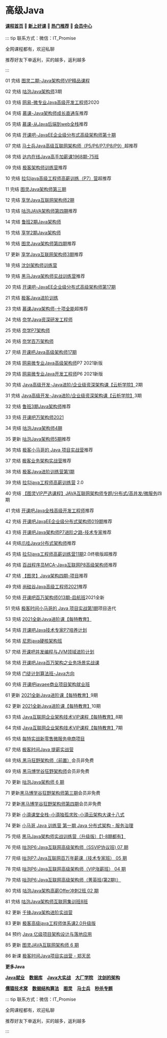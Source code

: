# 高级Java

#### [**课程首页**](../../README.md) 💖 [**新上好课**](./xshk.md) 💖 [**热门推荐**](./rmtj.md) 💖 [**会员中心**](./vip.md)

::: tip
联系方式：微信：IT_Promise

全网课程都有，欢迎私聊

推荐好友下单返利，买的越多，返利越多

:::

01 完结 [图灵二期-Java架构师VIP精品课程](https://ke.qq.com/course/231516)

02 完结 [咕泡Java架构师](https://ke.qq.com/course/188630)3期

03 完结 [网易-微专业Java高级开发工程师](https://mooc.study.163.com/smartSpec/detail/1001485004.htm)2020

04 完结 [慕课-Java架构师成长直通车](https://class.imooc.com/sale/javaarchitect)推荐

05 完结 [慕课-从Java后端到web全栈](https://class.imooc.com/sale/javafullstack)推荐

06 完结 [开课吧-JavaEE企业级分布式高级架构师第十期](https://www.kaikeba.com/vipcourse/java)

07 完结 [马士兵Java高级互联网架构师（P5/P6/P7/P8/P9）](https://ke.qq.com/course/398381)超推荐

08 完结 [达内在线Java高手加薪课1968期-75班](http://www.tmooc.cn/course/300394.shtml)

09 完结 [极客架构师训练营](https://u.geekbang.org/subject/arch/1000388)推荐

10 完结 [拉勾java高级工程师高薪训练（P7）营](https://kaiwu.lagou.com/java_architect.html)超推荐

11 完结 [图灵Java架构师第三期](https://ke.qq.com/course/231516)

12 完结 [享学Java互联网架构师2期](https://ke.qq.com/course/287404)

13 完结 [咕泡JAVA架构师第四期](https://ke.qq.com/course/188630)推荐

14 完结 [鲁班2期Java架构师](https://ke.qq.com/course/323635#term_id=100499562)

15 完结 [享学2期Java架构师](https://ke.qq.com/course/287404)

16 完结 [图灵Java架构师第四期](https://ke.qq.com/course/231516)推荐

17 更新 [享学Java互联网架构师3期](https://ke.qq.com/course/287404)推荐

18 完结 [沈剑架构师训练营](https://www.jiagoushi.tech/detail/term_5ee4b1511ac29_g5N7NL/25)

19 完结 [黑马Java架构师实战训练营](https://www.boxuegu.com/course/comment-3224.html)推荐

20 完结 [开课吧-JavaEE企业级分布式高级架构师第17期](https://www.kaikeba.com/vipcourse/java)

21 完结 [极客Java进阶训练](https://u.geekbang.org/subject/java/1000579)

23 完结 [慕课Java架构师-十项全能](https://class.imooc.com/sale/javaalmighty)超推荐

24 完结 [奈学Java资深研发工程师](https://www.naixuejiaoyu.com/nap.html)

25 完结 [奈学P7架构师](https://www.naixuejiaoyu.com/nae.html)

26 完结 [奈学百万架构师](https://www.naixuejiaoyu.com/nam.html)

27 完结 [开课吧Java高级架构师17期](https://www.kaikeba.com/vipcourse/java)

28 完结 [网易微专业Java高级架构师](https://mooc.study.163.com/smartSpec/detail/1202858603.htm)P7 2021新版

29 完结 [网易微专业Java开发工程师](https://mooc.study.163.com/smartSpec/detail/1202867602.htm)P6 2021新版

30 完结 [Java高级开发-Java进阶/企业级资深架构课【云析学院】](https://ke.qq.com/course/295309)2期

31 完结 [Java高级开发-Java进阶/企业级资深架构课【云析学院】](https://ke.qq.com/course/295309)3期

32 完结 [鲁班3期Java架构师](https://ke.qq.com/course/323635)推荐

33 完结 [开课吧万架构师2021](https://www.kaikeba.com/course/vip/149)

34 完结 [咕泡Java架构师4期](https://ke.qq.com/course/188630)

35 更新 [咕泡Java架构师5期](https://ke.qq.com/course/188630)推荐

36 完结 [极客小马哥的 Java 项目实战营](https://u.geekbang.org/subject/java2nd/1000675)推荐

37 完结 [极客业务架构实战营](https://u.geekbang.org/subject/arch2nd)推荐

38 完结 [极客Java进阶训练营第1期](https://u.geekbang.org/subject/java/1000579)

39 完结 [拉勾java工程师高薪训练营](https://kaiwu.lagou.com/java_architect.html) 2.0

40 完结 [【图灵VIP严选课程】JAVA互联网架构师专题/分布式/高并发/微服务](https://ke.qq.com/course/231516)四期

41 完结 [开课吧Java全栈高级开发工程师](https://www.kaikeba.com/course/vip/222)推荐

42 完结 [开课吧JavaEE企业级分布式架构师019期](https://www.kaikeba.com/vipcourse/java)推荐

43 完结 [开课吧Java架构师P7进阶之路-技术专家](https://www.kaikeba.com/course/vip/220)推荐

44 完结[爪哇Java分布式架构师](http://www.zhaowaedu.com/#/page3_2)推荐

45 完结 [拉勾java工程师高薪训练营11期](https://kaiwu.lagou.com/java_architect.html)2.0终极版超推荐

46 完结 [百战程序员MCA-Java互联网P8高级架构师](http://www.itbaizhan.cn/course/javajg)推荐

47 完结 [【图灵】Java架构四期-项目](https://ke.qq.com/course/231516)推荐

49 完结 [尚硅谷Java高级工程师2021](http://www.atguigu.com/kecheng.shtml)推荐

50 完结 [开课吧百万架构师013期-启航班](https://www.kaikeba.com/course/vip/149)2021全新

51 完结 [极客时间小马哥的 Java 项目实战第1期](https://u.geekbang.org/subject/java2nd/1000675)项目迭代

53 完结 [2021全新Java进阶课【每特教育】](https://ke.qq.com/course/3451972)

54 完结 [开课吧Java技术专家P7培养计划](https://www.kaikeba.com/course/vip/598)

56 完结 [尼恩java硬核架构班](http://invalid.uri/)

57 完结 [开课吧并发编程与JVM领域进阶计划](https://www.kaikeba.com/course/vip/188)

58 完结 [开课吧Java百万架构之业务场景实战课](https://www.kaikeba.com/course/vip/189)

59 完结 [门徒计划算法班-Java方向](https://www.kaikeba.com/course/vip/700)

60 完结 [开课吧javaee商业项目架构就业班](https://www.kaikeba.com/course/vip/297)

61 更新 [2021全新Java进阶课【每特教育】](https://ke.qq.com/course/3451972)9期

62 更新 [2021全新Java进阶课【每特教育】](https://ke.qq.com/course/3451972)10期

63 完结 [Java互联网企业架构技术VIP课程【每特教育】](https://ke.qq.com/course/291872)8期

64 完结 [Java互联网企业架构技术VIP课程【每特教育】](https://ke.qq.com/course/291872)7期

65 完结 [每特实战新零售微服务电商项目](https://ke.qq.com/course/291872)

67 完结 [极客时间Java 提薪实战营](https://u.geekbang.org/subject/java3rd)

68 完结[ 黑马狂野架构师（前置）](https://www.boxuegu.com/course/detail-3275.html)会员非免费

69 完结 [黑马博学谷狂野架构师](https://www.boxuegu.com/subject/architect-01.html)会员非免费

70 更新 [咕泡Java架构师 6 期](https://ke.qq.com/course/188630)

71 更新[黑马博学谷狂野架构师第三期](https://www.boxuegu.com/subject/architect-01.html)会员非免费

72 更新[黑马博学谷狂野架构师第四期](https://www.boxuegu.com/subject/architect-01.html)会员非免费

73 更新 [小滴课堂全栈-小滴独孤求败-小滴云架构大课十八式](https://xdclass.net/videoDetailsPage?id=85)

74 更新 [小马哥 Java 训练营 第一期 Java 分布式架构 - 服务治理](https://mztp.yuque.com/docs/share/3b9d972e-8620-4209-83d6-d9186123f4ee)

75 完结 [黑马Java架构师实战训练营（升级版）【1-8期都有】](https://www.boxuegu.com/live/outline-3969.html)

76 完结 [咕泡P6:Java互联网高级架构师（SSVIP协议班) 07 期](https://ke.gupaoedu.cn/course/vip/297)

77 完结 [咕泡P7:Java互联网百万年薪课（技术专家班） 05 期](https://ke.gupaoedu.cn/course/vip/1000)

78 完结 [咕泡P6:Java互联网高级架构师（VIP涨薪班） 04 期](https://ke.gupaoedu.cn/course/vip/1042)

79 完结 [咕泡P6:Java互联网高级架构师（菁英班(第2期)）](https://ke.gupaoedu.cn/course/vip/1300)

80 完结 [咕泡Java架构高薪Offer冲刺2班 02 期](https://ke.gupaoedu.cn/course/vip/1482)

81 完结 [咕泡Java架构师互联网集训班8班](https://ke.gupaoedu.cn/course/vip/1868)

82 更新 [千锋Java架构进阶实战营](https://appd8lwrtt98427.pc.xiaoe-tech.com/detail/p_62945a1de4b09dda126efffb/8?product_id=p_62945a1de4b09dda126efffb)

83 更新 [极客高级java工程师体系课2.0升级版](https://u.geekbang.org/subject/java4th)

84 预约 [Java 亿级项目架构设计与落地应用](https://class.imooc.com/sale/project)

85 更新 [图灵JAVA互联网架构师 6 期](https://vip.tulingxueyuan.cn/detail/p_63b51bd0e4b07b05582beaa4/8?product_id=p_63b51bd0e4b07b05582beaa4)

86 新课 [极客时间Java项目实战营 - 郑天民](https://u.geekbang.org/subject/java5th)

**更多Java**

[**Java就业**](./JavaJY.md) [**数据库**](./bigData.md) [**Java大实战**](./javaDSZ.md) [**大厂学院**](./dcxy.md) [**沈剑的架构**](./sjjgs.md)

[**儒猿技术窝**](./ryjsw.md) [**数据结构算法**](./sjjgsf.md) [**图灵**](./tuling.md) [**马士兵**](./mashibing.md) [**秒杀专题**](./mszt.md)



::: tip
联系方式：微信：IT_Promise

全网课程都有，欢迎私聊

推荐好友下单返利，买的越多，返利越多

:::